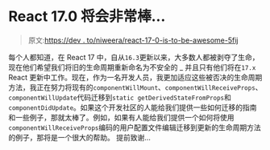 # React 17.0 将会非常棒...

> 原文:[https://dev . to/niweera/react-17-0-is-to-be-awesome-5fij](https://dev.to/niweera/react-17-0-is-going-to-be-awesome-5fij)

每个人都知道，在 React 17 中，自从`16.3`更新以来，大多数人都被剥夺了生命，现在他们希望我们将旧的生命周期重新命名为不安全的 _ 并且只有他们将在`17.x` React 更新中工作。现在，作为一名开发人员，我更加适应这些被否决的生命周期方法，我正在努力将现有的`componentWillMount`、`componentWillReceiveProps`、`componentWillUpdate`代码迁移到`static getDerivedStateFromProps`和`componentDidUpdate`。如果这个开发社区的人能给我们提供一些如何迁移的指南和一些例子，那就太棒了。例如，如果有人能给我们提供一个如何将使用`componentWillReceiveProps`编码的用户配置文件编辑迁移到更新的生命周期方法的例子，那将是一个很大的帮助。
提前致谢...